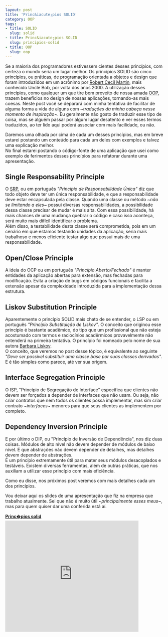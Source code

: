 ```yaml
--- 
layout: post
title: 'Princ&iacute;pios SOLID'
category: OOP
tags: 
- title: SOLID
  slug: solid
- title: Princ&iacute;pios SOLID
  slug: principios-solid  
- title: OOP
  slug: oop
---
```

Se a maioria dos programadores estivessem cientes desses princípios, com certeza o mundo seria um lugar melhor.
Os princípios SOLID são cinco princípios, ou práticas, de programação orientada a objetos e design que foram introduzidos em um acrônimo por [Robert Cecil Martin][uncle-bob], mais conhecido Uncle Bob, por volta dos anos 2000.
A utilização desses princípios, como qualquer um que tire bom proveito de nossa amada [OOP][oop], trazem benefícios no design de nossas aplicações, tornando-as mais coesas.
Neste post você se deparará com minha tentativa de facilitar de alguma forma a vida de alguns com *~traduções da minha cabeça nesse momento de inspiração~*. Eu geralmente não gosto de traduzir esse tipo de coisa, mas se alguém passar por algum lugar desatento e ver esses termos traduzidos, ao ter lido aqui poderá associar com mais facilidade, ou não.

Daremos uma olhada por cima de cada um desses princípios, mas em breve estarei postando um conteúdo para cada um deles com exemplos e talvez uma explicação melhor.    	
No final estarei postando o código-fonte de uma aplicação que usei como exemplo de ferimentos desses princípios para refatorar durante uma apresentação.

## Single Responsability Principle

O [SRP][srp], ou em português *"Princípio de Responsabilidade Única"* diz que todo objeto deve ter um única responsabilidade, e que a responsabilidade deve estar encapsulada pela classe.
Quando uma classe ou método ~*não se limitando a eles*~ possui diversas responsabilidades, a possibilidade dessa classe precisar de mudar é mais alta. 
Com essa possibilidade, há mais chances de uma mudança quebrar o código e caso isso aconteça, será muito mais difícil identificar o problema.  	
Além disso, a testabilidade desta classe será comprometida, pois em um cenário em que estamos testando unidades da aplicação, seria mais trabalhoso e menos eficiente testar algo que possui mais de uma responsabilidade.

## Open/Close Principle

A ideia do OCP ou em português *"Princípio Aberto/Fechado"* é manter entidades da aplicação abertas para extensão, mas fechadas para modificação.
Evita a criação de bugs em códigos funcionais e facilita a extensão apesar da complexidade introduzida para a implementação dessa estrutura.


## Liskov Substitution Principle

Aparentemente o princípio SOLID mais chato de se entender, o LSP ou em português *"Princípio Substituição de Liskov"*. O conceito que originou esse princípio é bastante acadêmico, do tipo que um profissional que não esteja acostumado com termos e raciocínios acadêrmicos provavelmente não entenderá na primeira tentativa.
O princípio foi nomeado pelo nome de sua autora [Barbara Liskov][barbara-liskov].	  	
O conceito, que veremos no post desse tópico, é equivalente ao seguinte *"Deve ser possível substituir uma classe base por suas classes derivadas"*. E é tão simples como parece, até ver sua origem.


## Interface Segregation Principle

O ISP, "Princípio de Segregação de Interface" específica que clientes não devem ser forçados a depender de interfaces que não usam. Ou seja, não criar contratos que nem todos os clientes possa implementar, mas sim criar contrato ~*interfaces*~ menores para que seus clientes as implementem por completo.


## Dependency Inversion Principle

E por último o DIP, ou "Princípio de Inversão de Dependência", nos diz duas coisas. Módulos de alto nível não devem depender de módulos de baixo nível. E que abstrações não devem depender de detalhes, mas detalhes devem depender de abstrações.  	
É um princípio extremamente útil para mater seus módulos desacoplados e testáveis. Existem diversas ferramentas, além de outras práticas, que nos auxiliam a utilizar esse princípio com mais eficiência.


Como eu disse, nos próximos post veremos com mais detalhes cada um dos princípios.


Vou deixar aqui os slides de uma apresentação que fiz na empresa que trabalho atualmente. Sei que não é muito útil ~*principalmente esses meus*~, mas para quem quiser dar uma conferida está aí.

<div style="width:425px" id="__ss_12226756"> <strong style="display:block;margin:12px 0 4px"><a href="http://www.slideshare.net/dyegocosta/princpios-solid-12226756" title="Princ�pios solid" target="_blank">Princ�pios solid</a></strong> <iframe src="http://www.slideshare.net/slideshow/embed_code/12226756" width="425" height="355" frameborder="0" marginwidth="0" marginheight="0" scrolling="no"></iframe> </div><br />

[oop]:http://dyegocosta.com/category/oop
[uncle-bob]:http://en.wikipedia.org/wiki/Robert_Cecil_Martin
[srp]:http://dyegocosta.com/tags/srp
[barbara-liskov]:http://en.wikipedia.org/wiki/Barbara_Liskov